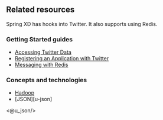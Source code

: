 ## Related resources

Spring XD has hooks into Twitter. It also supports using Redis.

### Getting Started guides

* [Accessing Twitter Data][gs-accessing-twitter]
* [Registering an Application with Twitter][gs-register-twitter]
* [Messaging with Redis][gs-messaging-redis]

[gs-accessing-twitter]: /guides/gs/accessing-twitter
[gs-register-twitter]: /guides/gs/register-twitter
[gs-messaging-redis]: /guides/gs/messaging-redis

### Concepts and technologies

* [Hadoop](/understanding/hadoop)
* [JSON][u-json]

<@u_json/>
